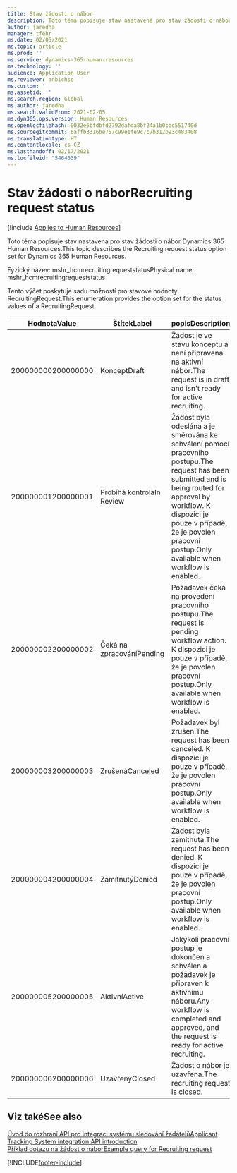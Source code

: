 ```yaml
---
title: Stav žádosti o nábor
description: Toto téma popisuje stav nastavená pro stav žádosti o nábor Dynamics 365 Human Resources.
author: jaredha
manager: tfehr
ms.date: 02/05/2021
ms.topic: article
ms.prod: ''
ms.service: dynamics-365-human-resources
ms.technology: ''
audience: Application User
ms.reviewer: anbichse
ms.custom: ''
ms.assetid: ''
ms.search.region: Global
ms.author: jaredha
ms.search.validFrom: 2021-02-05
ms.dyn365.ops.version: Human Resources
ms.openlocfilehash: 0032e6bfdbfd2792dafda8bf24a1b0cbc551740d
ms.sourcegitcommit: 6affb3316be757c99e1fe9c7c7b312b93c483408
ms.translationtype: HT
ms.contentlocale: cs-CZ
ms.lasthandoff: 02/17/2021
ms.locfileid: "5464639"
---
```

# <a name="recruiting-request-status"></a><span data-ttu-id="f47a2-103">Stav žádosti o nábor</span><span class="sxs-lookup"><span data-stu-id="f47a2-103">Recruiting request status</span></span>

[!include [Applies to Human Resources](../includes/applies-to-hr.md)]

<span data-ttu-id="f47a2-104">Toto téma popisuje stav nastavená pro stav žádosti o nábor Dynamics 365 Human Resources.</span><span class="sxs-lookup"><span data-stu-id="f47a2-104">This topic describes the Recruiting request status option set for Dynamics 365 Human Resources.</span></span>

<span data-ttu-id="f47a2-105">Fyzický název: mshr_hcmrecruitingrequeststatus</span><span class="sxs-lookup"><span data-stu-id="f47a2-105">Physical name: mshr_hcmrecruitingrequeststatus</span></span>

<span data-ttu-id="f47a2-106">Tento výčet poskytuje sadu možností pro stavové hodnoty RecruitingRequest.</span><span class="sxs-lookup"><span data-stu-id="f47a2-106">This enumeration provides the option set for the status values of a RecruitingRequest.</span></span>

| <span data-ttu-id="f47a2-107">Hodnota</span><span class="sxs-lookup"><span data-stu-id="f47a2-107">Value</span></span> | <span data-ttu-id="f47a2-108">Štítek</span><span class="sxs-lookup"><span data-stu-id="f47a2-108">Label</span></span> | <span data-ttu-id="f47a2-109">popis</span><span class="sxs-lookup"><span data-stu-id="f47a2-109">Description</span></span> |
| --- | --- | --- |
| <span data-ttu-id="f47a2-110">200000000</span><span class="sxs-lookup"><span data-stu-id="f47a2-110">200000000</span></span> | <span data-ttu-id="f47a2-111">Koncept</span><span class="sxs-lookup"><span data-stu-id="f47a2-111">Draft</span></span> | <span data-ttu-id="f47a2-112">Žádost je ve stavu konceptu a není připravena na aktivní nábor.</span><span class="sxs-lookup"><span data-stu-id="f47a2-112">The request is in draft and isn't ready for active recruiting.</span></span> |
| <span data-ttu-id="f47a2-113">200000001</span><span class="sxs-lookup"><span data-stu-id="f47a2-113">200000001</span></span> | <span data-ttu-id="f47a2-114">Probíhá kontrola</span><span class="sxs-lookup"><span data-stu-id="f47a2-114">In Review</span></span> | <span data-ttu-id="f47a2-115">Žádost byla odeslána a je směrována ke schválení pomocí pracovního postupu.</span><span class="sxs-lookup"><span data-stu-id="f47a2-115">The request has been submitted and is being routed for approval by workflow.</span></span> <span data-ttu-id="f47a2-116">K dispozici je pouze v případě, že je povolen pracovní postup.</span><span class="sxs-lookup"><span data-stu-id="f47a2-116">Only available when workflow is enabled.</span></span> |
| <span data-ttu-id="f47a2-117">200000002</span><span class="sxs-lookup"><span data-stu-id="f47a2-117">200000002</span></span> | <span data-ttu-id="f47a2-118">Čeká na zpracování</span><span class="sxs-lookup"><span data-stu-id="f47a2-118">Pending</span></span> | <span data-ttu-id="f47a2-119">Požadavek čeká na provedení pracovního postupu.</span><span class="sxs-lookup"><span data-stu-id="f47a2-119">The request is pending workflow action.</span></span> <span data-ttu-id="f47a2-120">K dispozici je pouze v případě, že je povolen pracovní postup.</span><span class="sxs-lookup"><span data-stu-id="f47a2-120">Only available when workflow is enabled.</span></span> |
| <span data-ttu-id="f47a2-121">200000003</span><span class="sxs-lookup"><span data-stu-id="f47a2-121">200000003</span></span> | <span data-ttu-id="f47a2-122">Zrušená</span><span class="sxs-lookup"><span data-stu-id="f47a2-122">Canceled</span></span> | <span data-ttu-id="f47a2-123">Požadavek byl zrušen.</span><span class="sxs-lookup"><span data-stu-id="f47a2-123">The request has been canceled.</span></span> <span data-ttu-id="f47a2-124">K dispozici je pouze v případě, že je povolen pracovní postup.</span><span class="sxs-lookup"><span data-stu-id="f47a2-124">Only available when workflow is enabled.</span></span> |
| <span data-ttu-id="f47a2-125">200000004</span><span class="sxs-lookup"><span data-stu-id="f47a2-125">200000004</span></span> | <span data-ttu-id="f47a2-126">Zamítnutý</span><span class="sxs-lookup"><span data-stu-id="f47a2-126">Denied</span></span> | <span data-ttu-id="f47a2-127">Žádost byla zamítnuta.</span><span class="sxs-lookup"><span data-stu-id="f47a2-127">The request has been denied.</span></span> <span data-ttu-id="f47a2-128">K dispozici je pouze v případě, že je povolen pracovní postup.</span><span class="sxs-lookup"><span data-stu-id="f47a2-128">Only available when workflow is enabled.</span></span> |
| <span data-ttu-id="f47a2-129">200000005</span><span class="sxs-lookup"><span data-stu-id="f47a2-129">200000005</span></span> | <span data-ttu-id="f47a2-130">Aktivní</span><span class="sxs-lookup"><span data-stu-id="f47a2-130">Active</span></span> | <span data-ttu-id="f47a2-131">Jakýkoli pracovní postup je dokončen a schválen a požadavek je připraven k aktivnímu náboru.</span><span class="sxs-lookup"><span data-stu-id="f47a2-131">Any workflow is completed and approved, and the request is ready for active recruiting.</span></span> |
| <span data-ttu-id="f47a2-132">200000006</span><span class="sxs-lookup"><span data-stu-id="f47a2-132">200000006</span></span> | <span data-ttu-id="f47a2-133">Uzavřený</span><span class="sxs-lookup"><span data-stu-id="f47a2-133">Closed</span></span> | <span data-ttu-id="f47a2-134">Žádost o nábor je uzavřena.</span><span class="sxs-lookup"><span data-stu-id="f47a2-134">The recruiting request is closed.</span></span> |

## <a name="see-also"></a><span data-ttu-id="f47a2-135">Viz také</span><span class="sxs-lookup"><span data-stu-id="f47a2-135">See also</span></span>

[<span data-ttu-id="f47a2-136">Úvod do rozhraní API pro integraci systému sledování žadatelů</span><span class="sxs-lookup"><span data-stu-id="f47a2-136">Applicant Tracking System integration API introduction</span></span>](hr-admin-integration-ats-api-introduction.md)<br>
[<span data-ttu-id="f47a2-137">Příklad dotazu na žádost o nábor</span><span class="sxs-lookup"><span data-stu-id="f47a2-137">Example query for Recruiting request</span></span>](hr-admin-integration-ats-api-recruiting-request-example-query.md)


[!INCLUDE[footer-include](../includes/footer-banner.md)]